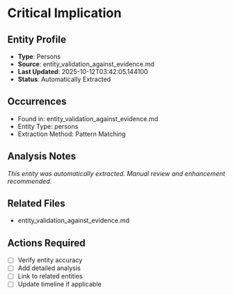 # Critical Implication

## Entity Profile
- **Type**: Persons
- **Source**: entity_validation_against_evidence.md
- **Last Updated**: 2025-10-12T03:42:05.144100
- **Status**: Automatically Extracted

## Occurrences
- Found in: entity_validation_against_evidence.md
- Entity Type: persons
- Extraction Method: Pattern Matching

## Analysis Notes
*This entity was automatically extracted. Manual review and enhancement recommended.*

## Related Files
- entity_validation_against_evidence.md

## Actions Required
- [ ] Verify entity accuracy
- [ ] Add detailed analysis
- [ ] Link to related entities
- [ ] Update timeline if applicable
